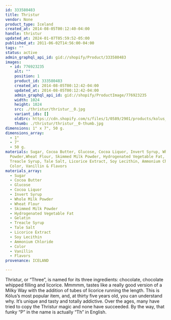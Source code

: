 ```yaml
---
id: 333580483
title: Thristur
vendor: None
product_type: Iceland
created_at: 2014-08-05T00:12:40-04:00
handle: thristur
updated_at: 2024-01-07T05:59:52-05:00
published_at: 2011-06-02T14:56:00-04:00
tags: ""
status: active
admin_graphql_api_id: gid://shopify/Product/333580483
images:
  - id: 776923235
    alt: ""
    position: 1
    product_id: 333580483
    created_at: 2014-08-05T00:12:42-04:00
    updated_at: 2014-08-05T00:12:42-04:00
    admin_graphql_api_id: gid://shopify/ProductImage/776923235
    width: 1024
    height: 1024
    src: ./thristur/thristur__0.jpg
    variant_ids: []
    oldSrc: https://cdn.shopify.com/s/files/1/0589/2901/products/kolus_thristur.jpeg?v=1407211962
    thumb: ./thristur/thristur__0-thumb.jpg
dimensions: 1" x 7", 50 g.
dimensions_array:
  - 1"
  - 7"
  - 50 g.
materials: Sugar, Cocoa Butter, Glucose, Cocoa Liquor, Invert Syrup, Whole Milk
  Powder,Wheat Flour, Skimmed Milk Powder, Hydrogenated Vegetable Fat, Gelatin,
  Treacle Syrup, Tale Salt, Licorice Extract, Soy Lecithin, Ammonium Chloride,
  Color, Vanillin & Flavors
materials_array:
  - Sugar
  - Cocoa Butter
  - Glucose
  - Cocoa Liquor
  - Invert Syrup
  - Whole Milk Powder
  - Wheat Flour
  - Skimmed Milk Powder
  - Hydrogenated Vegetable Fat
  - Gelatin
  - Treacle Syrup
  - Tale Salt
  - Licorice Extract
  - Soy Lecithin
  - Ammonium Chloride
  - Color
  - Vanillin
  - Flavors
provenance: ICELAND

---
```


Thristur, or “Three”, is named for its three ingredients: chocolate, chocolate whipped filling and licorice. Mmmmm, tastes like a really good version of a Milky Way with the addition of tubes of licorice running the length. This is Kólus’s most popular item, and, at thirty five years old, you can understand why. It’s unique and tasty and totally addictive. Over the ages, many have tried to copy the Thristur magic and none have succeeded. By the way, that funky “P” in the name is actually “Th” in English.